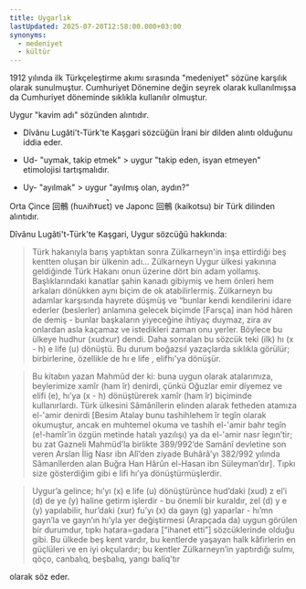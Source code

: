 ```yaml
---
title: Uygarlık
lastUpdated: 2025-07-20T12:58:00.000+03:00
synonyms:
  - medeniyet
  - kültür
---
```

1912 yılında ilk Türkçeleştirme akımı sırasında "medeniyet" sözüne karşılık olarak sunulmuştur. Cumhuriyet Dönemine değin seyrek olarak kullanılmışsa da Cumhuriyet döneminde sıklıkla kullanılır olmuştur.

Uygur "kavim adı" sözünden alıntıdır. 

- Dîvânu Lugâti't-Türk'te Kaşgari sözcüğün İrani bir dilden alıntı olduğunu iddia eder.
- Ud- "uymak, takip etmek" > uygur "takip eden, isyan etmeyen" etimolojisi tartışmalıdır.

- Uy- "ayılmak" > uygur "ayılmış olan, aydın?"

Orta Çince 回鶻 (ɦuʌiɦˠuɛt̚)  ve Japonc 回鶻 (kaikotsu) bir Türk dilinden alıntıdır.

Dîvânu Lugâti't-Türk'te Kaşgari, Uygur sözcüğü hakkında: 

> Türk hakanıyla barış yaptıktan sonra Zülkarneyn'in inşa ettirdiği beş kentten oluşan bir ülkenin adı... Zülkarneyn Uygur ülkesi
> yakınına geldiğinde Türk Hakanı onun üzerine dört bin adam yollamış.
> Başlıklarındaki kanatlar şahin kanadı gibiymiş ve hem önleri hem arkaları dönükken aynı biçim de ok atabilirlermiş. Zülkarneyn bu adamlar karşısında hayrete düşmüş ve “bunlar kendi kendilerini idare ederler (beslerler) anlamına gelecek biçimde [Farsça] inan höd hâren de demiş - bunlar başkaların yiyeceğine ihtiyaç duymaz, zira av onlardan asla kaçamaz ve istedikleri zaman onu yerler. Böylece bu ülkeye hudhur (xudxur) dendi. Daha sonralan bu sözcük
> teki (ilk) hı (x - h) e life (u) dönüştü. Bu durum boğazsıl yazaçlarda sıklıkla görülür; birbirlerine, özellikle de hı e life , elifhı'ya dönüşür.

> Bu kitabın yazan Mahmûd der ki: buna uygun olarak atalarımıza, beylerimize xamîr (ham îr) denirdi, çünkü Oğuzlar emir diyemez ve elifi (e), hı’ya (x - h) dönüştürerek xamîr (ham îr) biçiminde kullanırlardı. Türk ülkesini Sâmânîlerin elinden alarak fetheden atamıza el-'amir denirdi [Besim Atalay bunu tashihlehem îr tegîn olarak okumuştur, ancak en muhtemel okuma ve tashih el-'amir bahr tegîn (e!-hamîr’in özgün metinde hatalı yazılışı) ya da el-'amir nasr îegın’tir; bu zat Gazneli Mahmüd’la birlikte 389/992’de Samânî devletine son veren Arslan İlig Nasr ibn Alî’den ziyade Buhârâ’yı 382/992 yılında Sâmanîlerden alan Buğra Han Hârûn el-Hasan ibn Süleyman’dır]. Tıpkı size gösterdiğim gibi e lifi hı’ya dönüştürmüşlerdir.

> Uygur’a gelince; hı’yı (x) e life (u) dönüştürünce hud’daki (xud) z el’i (d) de ye (y) haline getirm işlerdir - bu önemli bir kuraldır, zel (d) y e (y) yapılabilir, hur’daki (xur) fu’yı (x) da gayn (g) yaparlar - hı’mn gayn’la ve gayn’ın hı’yla yer değiştirmesi (Arapçada da) uygun görülen bir durumdur, tıpkı hatara=gadara [“ihanet etti”] sözcüklerinde olduğu gibi. Bu ülkede beş kent vardır, bu kentlerde yaşayan halk kâfirlerin en güçlüleri ve en iyi okçulardır; bu kentler Zülkarneyn’in yaptırdığı sulmı, qöço, canbalıq, beşbalıq, yangı baliq'tır

olarak söz eder.

